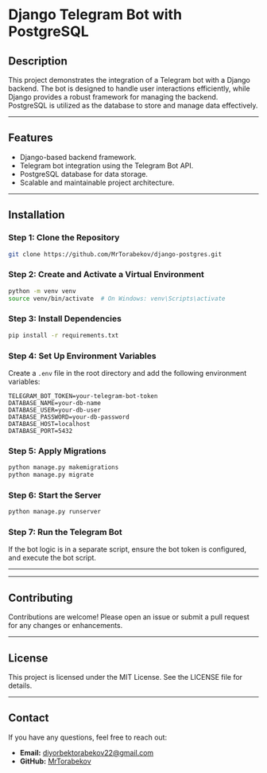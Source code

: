 # Django Telegram Bot with PostgreSQL

## Description

This project demonstrates the integration of a Telegram bot with a Django backend. The bot is designed to handle user interactions efficiently, while Django provides a robust framework for managing the backend. PostgreSQL is utilized as the database to store and manage data effectively.

---

## Features

- Django-based backend framework.
- Telegram bot integration using the Telegram Bot API.
- PostgreSQL database for data storage.
- Scalable and maintainable project architecture.

---

## Installation

### Step 1: Clone the Repository

```bash
git clone https://github.com/MrTorabekov/django-postgres.git
```

### Step 2: Create and Activate a Virtual Environment

```bash
python -m venv venv
source venv/bin/activate  # On Windows: venv\Scripts\activate
```

### Step 3: Install Dependencies

```bash
pip install -r requirements.txt
```

### Step 4: Set Up Environment Variables

Create a `.env` file in the root directory and add the following environment variables:

```env
TELEGRAM_BOT_TOKEN=your-telegram-bot-token
DATABASE_NAME=your-db-name
DATABASE_USER=your-db-user
DATABASE_PASSWORD=your-db-password
DATABASE_HOST=localhost
DATABASE_PORT=5432
```

### Step 5: Apply Migrations

```bash
python manage.py makemigrations
python manage.py migrate
```

### Step 6: Start the Server

```bash
python manage.py runserver
```

### Step 7: Run the Telegram Bot

If the bot logic is in a separate script, ensure the bot token is configured, and execute the bot script.



---



---

## Contributing

Contributions are welcome! Please open an issue or submit a pull request for any changes or enhancements.

---

## License

This project is licensed under the MIT License. See the LICENSE file for details.

---

## Contact

If you have any questions, feel free to reach out:

- **Email:** diyorbektorabekov22@gmail.com
- **GitHub:** [MrTorabekov](https://github.com/yourusername)

